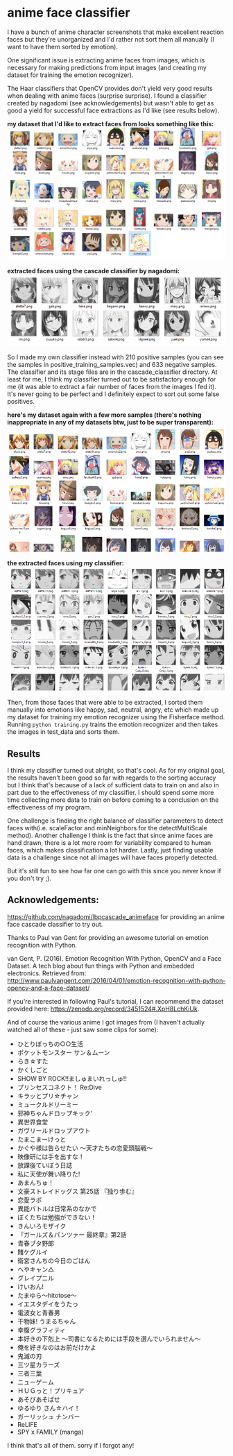 # anime face classifier    
    
I have a bunch of anime character screenshots that make excellent reaction faces but they're unorganized and I'd rather not sort them all manually (I want to have them sorted by emotion).       
    
One significant issue is extracting anime faces from images, which is necessary for making predictions from input images (and creating my dataset for training the emotion recognizer).  
      
The Haar classifiers that OpenCV provides don't yield very good results when dealing with anime faces (surprise surprise). I found a classifier created by nagadomi (see acknowledgements) but wasn't able to get as good a yield for successful face extractions as I'd like (see results below).    
    
**my dataset that I'd like to extract faces from looks something like this:**    
![all images](other_stuff/all_faces.png)    
    
**extracted faces using the cascade classifier by nagadomi:**    
![extracted faces](other_stuff/extracted_faces.png)    
    
So I made my own classifier instead with 210 positive samples (you can see the samples in positive_training_samples.vec) and 633 negative samples. The classifier and its stage files are in the cascade_classifier directory. At least for me, I think my classifier turned out to be satisfactory enough for me (it was able to extract a fair number of faces from the images I fed it). It's never going to be perfect and I definitely expect to sort out some false positives.
	
**here's my dataset again with a few more samples (there's nothing inappropriate in any of my datasets btw, just to be super transparent):**    
![all images](other_stuff/anime_faces.png)    
    
**the extracted faces using my classifier:**    
![extracted faces](other_stuff/extracted_faces2.png)    
    
Then, from those faces that were able to be extracted, I sorted them manually into emotions like happy, sad, neutral, angry, etc which made up my dataset for training my emotion recognizer using the Fisherface method. Running `python training.py` trains the emotion recognizer and then takes the images in test_data and sorts them.    
    
## Results    
I think my classifier turned out alright, so that's cool. As for my original goal, the results haven't been good so far with regards to the sorting accuracy but I think that's because of a lack of sufficient data to train on and also in part due to the effectiveness of my classifier. I should spend some more time collecting more data to train on before coming to a conclusion on the effectiveness of my program.    
    
One challenge is finding the right balance of classifier parameters to detect faces with(i.e. scaleFactor and minNeighbors for the detectMultiScale method). Another challenge I think is the fact that since anime faces are hand drawn, there is a lot more room for variability compared to human faces, which makes classification a lot harder. Lastly, just finding usable data is a challenge since not all images will have faces properly detected.    
    
But it's still fun to see how far one can go with this since you never know if you don't try ;).    
    
## Acknowledgements:    
https://github.com/nagadomi/lbpcascade_animeface for providing an anime face cascade classifier to try out.    
    
Thanks to Paul van Gent for providing an awesome tutorial on emotion recognition with Python.    
    
van Gent, P. (2016). Emotion Recognition With Python, OpenCV and a Face Dataset. A tech blog about fun things with Python and embedded electronics. Retrieved from:
http://www.paulvangent.com/2016/04/01/emotion-recognition-with-python-opencv-and-a-face-dataset/
    
If you're interested in following Paul's tutorial, I can recommend the dataset provided here: https://zenodo.org/record/3451524#.XpH8LchKiUk.    
	
And of course the various anime I got images from (I haven't actually watched all of these - just saw some clips for some):   
- ひとりぼっちの○○生活
- ポケットモンスター サン＆ムーン
- らき☆すた
- かくしごと
- SHOW BY ROCK!!ましゅまいれっしゅ!!
- プリンセスコネクト！ Re:Dive
- キラッとプリ☆チャン
- ミュークルドリーミー
- 邪神ちゃんドロップキック'
- 異世界食堂
- ガヴリールドロップアウト
- たまこまーけっと
- かぐや様は告らせたい ～天才たちの恋愛頭脳戦～
- 映像研には手を出すな！
- 放課後ていぼう日誌
- 私に天使が舞い降りた!
- あまんちゅ！
- 文豪ストレイドッグス 第25話 『独り歩む』
- 恋愛ラボ
- 異能バトルは日常系のなかで
- ぼくたちは勉強ができない！
- きんいろモザイク
- 『ガールズ＆パンツァー 最終章』第2話
- 青春ブタ野郎
- 賭ケグルイ
- 衛宮さんちの今日のごはん
- へやキャン△
- グレイプニル
- けいおん!
- たまゆら～hitotose～
- イエスタデイをうたっ
- 電波女と青春男
- 干物妹! うまるちゃん
- 幸腹グラフィティ
- 本好きの下剋上 ～司書になるためには手段を選んでいられません～
- 俺を好きなのはお前だけかよ
- 鬼滅の刃
- 三ツ星カラーズ
- 三者三葉
- ニューゲーム
- ＨＵＧっと！プリキュア
- あそびあそばせ
- ゆるゆり さん☆ハイ！
- ガーリッシュ ナンバー
- ReLIFE
- SPY x FAMILY (manga)
    
I think that's all of them. sorry if I forgot any!    

